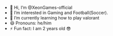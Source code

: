 - 👋 Hi, I’m @XeonGames-official
- 👀 I’m interested in Gaming and Football(Soccer).
- 🌱 I’m currently learning how to play valorant
- 😄 Pronouns: he/him
- ⚡ Fun fact: I am 2 years old 😎

<!---
XeonGames-official/XeonGames-official is a ✨ special ✨ repository because its `README.md` (this file) appears on your GitHub profile.
You can click the Preview link to take a look at your changes.
--->

